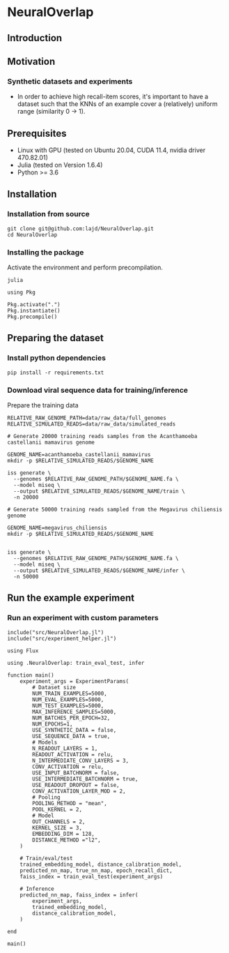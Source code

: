 # NeuralOverlap

## Introduction



## Motivation



### Synthetic datasets and experiments

- In order to achieve high recall-item scores, it's important to have a dataset such that the KNNs of an example cover
  a (relatively) uniform range (similarity 0 -> 1).


## Prerequisites
- Linux with GPU (tested on Ubuntu 20.04, CUDA 11.4, nvidia driver 470.82.01)
- Julia (tested on Version 1.6.4)
- Python >= 3.6

## Installation


### Installation from source
```
git clone git@github.com:lajd/NeuralOverlap.git
cd NeuralOverlap
```


### Installing the package
Activate the environment and perform precompilation.

```shell script
julia
```

```julialang
using Pkg

Pkg.activate(".")
Pkg.instantiate()
Pkg.precompile()
```

## Preparing the dataset

### Install python dependencies
```
pip install -r requirements.txt
```

### Download viral sequence data for training/inference
Prepare the training data

```shell script
RELATIVE_RAW_GENOME_PATH=data/raw_data/full_genomes
RELATIVE_SIMULATED_READS=data/raw_data/simulated_reads

# Generate 20000 training reads samples from the Acanthamoeba castellanii mamavirus genome

GENOME_NAME=acanthamoeba_castellanii_mamavirus
mkdir -p $RELATIVE_SIMULATED_READS/$GENOME_NAME

iss generate \
  --genomes $RELATIVE_RAW_GENOME_PATH/$GENOME_NAME.fa \
  --model miseq \
  --output $RELATIVE_SIMULATED_READS/$GENOME_NAME/train \
  -n 20000

# Generate 50000 training reads sampled from the Megavirus chiliensis genome

GENOME_NAME=megavirus_chiliensis
mkdir -p $RELATIVE_SIMULATED_READS/$GENOME_NAME


iss generate \
  --genomes $RELATIVE_RAW_GENOME_PATH/$GENOME_NAME.fa \
  --model miseq \
  --output $RELATIVE_SIMULATED_READS/$GENOME_NAME/infer \
  -n 50000
```

## Run the example experiment

### Run an experiment with custom parameters

```shell script
include("src/NeuralOverlap.jl")
include("src/experiment_helper.jl")

using Flux

using .NeuralOverlap: train_eval_test, infer

function main()
    experiment_args = ExperimentParams(
        # Dataset size
        NUM_TRAIN_EXAMPLES=5000,
        NUM_EVAL_EXAMPLES=5000,
        NUM_TEST_EXAMPLES=5000,
        MAX_INFERENCE_SAMPLES=5000,
        NUM_BATCHES_PER_EPOCH=32,
        NUM_EPOCHS=1,
        USE_SYNTHETIC_DATA = false,
        USE_SEQUENCE_DATA = true,
        # Models
        N_READOUT_LAYERS = 1,
        READOUT_ACTIVATION = relu,
        N_INTERMEDIATE_CONV_LAYERS = 3,
        CONV_ACTIVATION = relu,
        USE_INPUT_BATCHNORM = false,
        USE_INTERMEDIATE_BATCHNORM = true,
        USE_READOUT_DROPOUT = false,
        CONV_ACTIVATION_LAYER_MOD = 2,
        # Pooling
        POOLING_METHOD = "mean",
        POOL_KERNEL = 2,
        # Model
        OUT_CHANNELS = 2,
        KERNEL_SIZE = 3,
        EMBEDDING_DIM = 128,
        DISTANCE_METHOD ="l2",
    )

    # Train/eval/test
    trained_embedding_model, distance_calibration_model,
    predicted_nn_map, true_nn_map, epoch_recall_dict,
    faiss_index = train_eval_test(experiment_args)

    # Inference
    predicted_nn_map, faiss_index = infer(
        experiment_args,
        trained_embedding_model,
        distance_calibration_model,
    )

end

main()

```
